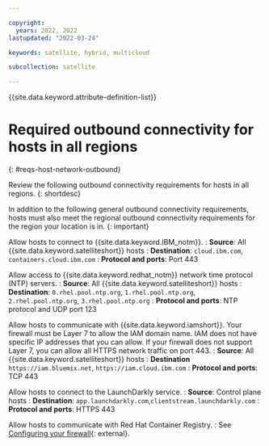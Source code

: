 ```yaml
---

copyright:
  years: 2022, 2022
lastupdated: "2022-03-24"

keywords: satellite, hybrid, multicloud

subcollection: satellite

---
```


{{site.data.keyword.attribute-definition-list}}

# Required outbound connectivity for hosts in all regions
{: #reqs-host-network-outbound}

Review the following outbound connectivity requirements for hosts in all regions.
{: shortdesc}

In addition to the following general outbound connectivity requirements, hosts must also meet the regional outbound connectivity requirements for the region your location is in.
{: important}




Allow hosts to connect to {{site.data.keyword.IBM_notm}}.
:   **Source**: All {{site.data.keyword.satelliteshort}} hosts
:   **Destination**: `cloud.ibm.com`, `containers.cloud.ibm.com`
:   **Protocol and ports**: Port 443

Allow access to {{site.data.keyword.redhat_notm}} network time protocol (NTP) servers.
:   **Source**: All {{site.data.keyword.satelliteshort}} hosts
:   **Destination**: `0.rhel.pool.ntp.org`, `1.rhel.pool.ntp.org`, `2.rhel.pool.ntp.org`, `3.rhel.pool.ntp.org`
:   **Protocol and ports**: NTP protocol and UDP port 123

Allow hosts to communicate with {{site.data.keyword.iamshort}}. Your firewall must be Layer 7 to allow the IAM domain name. IAM does not have specific IP addresses that you can allow. If your firewall does not support Layer 7, you can allow all HTTPS network traffic on port 443.
:   **Source**: All {{site.data.keyword.satelliteshort}} hosts
:   **Destination** `https://iam.bluemix.net`, `https://iam.cloud.ibm.com`
:   **Protocol and ports**: TCP 443

Allow hosts to connect to the LaunchDarkly service.
:   **Source**: Control plane hosts
:   **Destination**: `app.launchdarkly.com`,`clientstream.launchdarkly.com`
:   **Protocol and ports**: HTTPS 443

Allow hosts to communicate with Red Hat Container Registry.
:   See [Configuring your firewall](https://docs.openshift.com/container-platform/4.8/installing/install_config/configuring-firewall.html){: external}.















